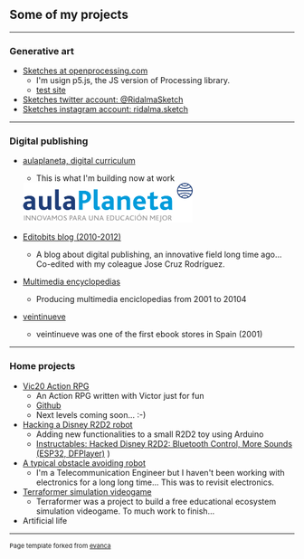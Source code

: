 ## Some of my projects 


---

### Generative art

- [Sketches at openprocessing.com](https://openprocessing.org/user/281314/?view=sketches)
    - I'm usign p5.js, the JS version of Processing library.
    - [test site](https://codi-p5js.herokuapp.com/)
- [Sketches twitter account: @RidalmaSketch ](https://twitter.com/RidalmaSketch)
- [Sketches instagram account: ridalma.sketch](https://www.instagram.com/ridalma.sketch/)


---

### Digital publishing


- [aulaplaneta, digital curriculum](http://aulaplaneta.com/)
    - This is what I'm building now at work

    <img src="images/logo-aulaplaneta-innovamos-transparente-300x70.png?raw=true"/>


- [Editobits blog (2010-2012)](https://editobits.blogspot.com/)
    - A blog about digital publishing, an innovative field long time ago... Co-edited with my coleague Jose Cruz Rodríguez.

- [Multimedia encyclopedias](https://www.youtube.com/watch?v=-EEav6lPy-c)
    - Producing multimedia enciclopedias from 2001 to 20104

- [veintinueve](http://www.veintinueve.com/)
    - veintinueve was one of the first ebook stores in Spain (2001)
---

### Home projects

- [Vic20 Action RPG](https://youtu.be/b3BdMNDb070)
    - An Action RPG written with Victor just for fun
    - [Github](https://github.com/taganz/vic20_rpg) 
    - Next levels coming soon...  :-) 
- [Hacking a Disney R2D2 robot](https://www.youtube.com/watch?v=UKkw1i2dHGM&feature=emb_logo)
    - Adding new functionalities to a small R2D2 toy using Arduino 
    - [Instructables: Hacked Disney R2D2: Bluetooth Control, More Sounds (ESP32, DFPlayer)](https://www.instructables.com/Hacked-Disney-R2D2/)  )
- [A typical obstacle avoiding robot](https://youtu.be/vY8IPSdduss)
    - I'm a Telecommunication Engineer but I haven't been working with electronics for a long long time... This was to revisit electronics. 
- [Terraformer simulation videogame](https://terraformersim.wordpress.com/)
    - Terraformer was a project to build a free educational ecosystem simulation videogame. To much work to finish...
- Artificial life





---
<p style="font-size:11px">Page template forked from <a href="https://github.com/evanca/quick-portfolio">evanca</a></p>
<!-- Remove above link if you don't want to attibute -->
